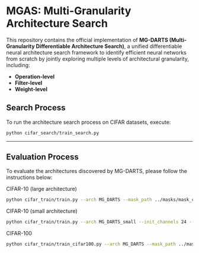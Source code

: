 # MGAS: Multi-Granularity Architecture Search

This repository contains the official implementation of **MG-DARTS (Multi-Granularity Differentiable Architecture Search)**, a unified differentiable neural architecture search framework to identify efficient neural networks from scratch by jointly exploring multiple levels of architectural granularity, including:

- **Operation-level**
- **Filter-level**
- **Weight-level**


## Search Process

To run the architecture search process on CIFAR datasets, execute:

```bash
python cifar_search/train_search.py
```

---

## Evaluation Process

To evaluate the architectures discovered by MG-DARTS, please follow the instructions below:

CIFAR-10 (large architecture)
```bash
python cifar_train/train.py --arch MG_DARTS --mask_path ../masks/mask_cifar10_darts.npy
```

CIFAR-10 (small architecture)
```bash
python cifar_train/train.py --arch MG_DARTS_small --init_channels 24 --mask_path ../masks/mask_cifar10_darts_small.npy
```

CIFAR-100
```bash
python cifar_train/train_cifar100.py --arch MG_DARTS --mask_path ../masks/mask_cifar10_darts.npy
```


